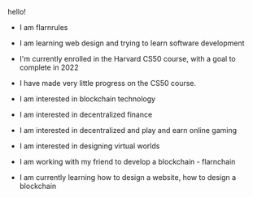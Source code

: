 hello!

- I am flarnrules
- I am learning web design and trying to learn software development
- I'm currently enrolled in the Harvard CS50 course, with a goal to complete in 2022
- I have made very little progress on the CS50 course.

- I am interested in blockchain technology
- I am interested in decentralized finance
- I am interested in decentralized and play and earn online gaming
- I am interested in designing virtual worlds
- I am working with my friend to develop a blockchain - flarnchain
- I am currently learning how to design a website, how to design a blockchain

<!---
flarnrules/flarnrules is a ✨ special ✨ repository because its `README.md` (this file) appears on your GitHub profile.
You can click the Preview link to take a look at your changes.
--->
